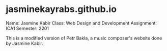 # jasminekayrabs.github.io
Name: Jasmine Kabir Class: 
Web Design and Development 
Assignment: ICA1 
Semester: 2201


This is a modified version of Petr Bakla, a music composer's website done by Jasmine Kabir.
